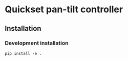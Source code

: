 # Quickset pan-tilt controller

## Installation

### Development installation
```
pip install -e .
```
